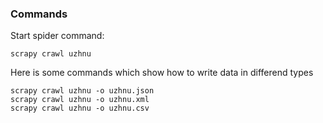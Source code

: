 ### Commands
Start spider command:
```
scrapy crawl uzhnu
```
Here is some commands which show how to write data in differend types
```
scrapy crawl uzhnu -o uzhnu.json
scrapy crawl uzhnu -o uzhnu.xml
scrapy crawl uzhnu -o uzhnu.csv
```
